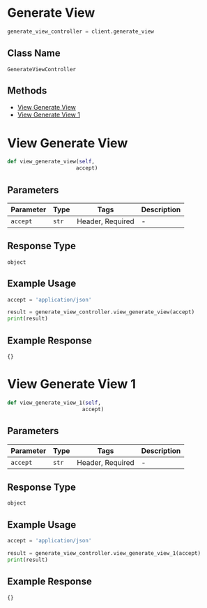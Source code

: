 # Generate View

```python
generate_view_controller = client.generate_view
```

## Class Name

`GenerateViewController`

## Methods

* [View Generate View](../../doc/controllers/generate-view.md#view-generate-view)
* [View Generate View 1](../../doc/controllers/generate-view.md#view-generate-view-1)


# View Generate View

```python
def view_generate_view(self,
                      accept)
```

## Parameters

| Parameter | Type | Tags | Description |
|  --- | --- | --- | --- |
| `accept` | `str` | Header, Required | - |

## Response Type

`object`

## Example Usage

```python
accept = 'application/json'

result = generate_view_controller.view_generate_view(accept)
print(result)
```

## Example Response

```
{}
```


# View Generate View 1

```python
def view_generate_view_1(self,
                        accept)
```

## Parameters

| Parameter | Type | Tags | Description |
|  --- | --- | --- | --- |
| `accept` | `str` | Header, Required | - |

## Response Type

`object`

## Example Usage

```python
accept = 'application/json'

result = generate_view_controller.view_generate_view_1(accept)
print(result)
```

## Example Response

```
{}
```

